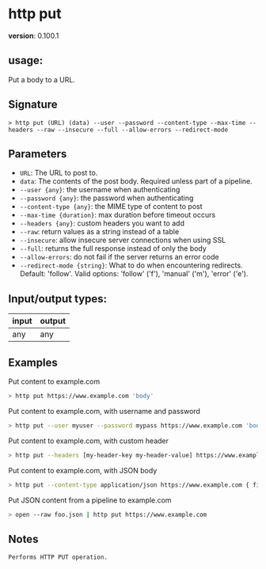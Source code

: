 # http put

**version**: 0.100.1

## **usage**:

Put a body to a URL.

## Signature

`> http put (URL) (data) --user --password --content-type --max-time --headers --raw --insecure --full --allow-errors --redirect-mode`

## Parameters

- `URL`: The URL to post to.
- `data`: The contents of the post body. Required unless part of a pipeline.
- `--user {any}`: the username when authenticating
- `--password {any}`: the password when authenticating
- `--content-type {any}`: the MIME type of content to post
- `--max-time {duration}`: max duration before timeout occurs
- `--headers {any}`: custom headers you want to add
- `--raw`: return values as a string instead of a table
- `--insecure`: allow insecure server connections when using SSL
- `--full`: returns the full response instead of only the body
- `--allow-errors`: do not fail if the server returns an error code
- `--redirect-mode {string}`: What to do when encountering redirects. Default: 'follow'. Valid options: 'follow' ('f'), 'manual' ('m'), 'error' ('e').

## Input/output types:

| input | output |
| ----- | ------ |
| any   | any    |

## Examples

Put content to example.com

```bash
> http put https://www.example.com 'body'
```

Put content to example.com, with username and password

```bash
> http put --user myuser --password mypass https://www.example.com 'body'
```

Put content to example.com, with custom header

```bash
> http put --headers [my-header-key my-header-value] https://www.example.com
```

Put content to example.com, with JSON body

```bash
> http put --content-type application/json https://www.example.com { field: value }
```

Put JSON content from a pipeline to example.com

```bash
> open --raw foo.json | http put https://www.example.com
```

## Notes

```text
Performs HTTP PUT operation.
```
